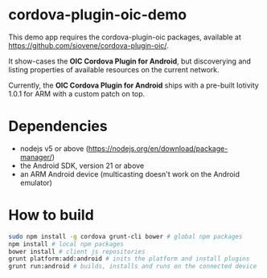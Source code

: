 # cordova-plugin-oic-demo

This demo app requires the cordova-plugin-oic packages, available at https://github.com/siovene/cordova-plugin-oic/.

It show-cases the **OIC Cordova Plugin for Android**, but discoverying and listing properties of available resources on the current network.

Currently, the **OIC Cordova Plugin for Android** ships with a pre-built Iotivity 1.0.1 for ARM with a custom patch on top.

# Dependencies

 - nodejs v5 or above (https://nodejs.org/en/download/package-manager/)
 - the Android SDK, version 21 or above
 - an ARM Android device (multicasting doesn't work on the Android emulator)

# How to build

```sh
sudo npm install -g cordova grunt-cli bower # global npm packages
npm install # local npm packages
bower install # client js repositories
grunt platform:add:android # inits the platform and install plugins
grunt run:android # builds, installs and runs on the connected device
```

